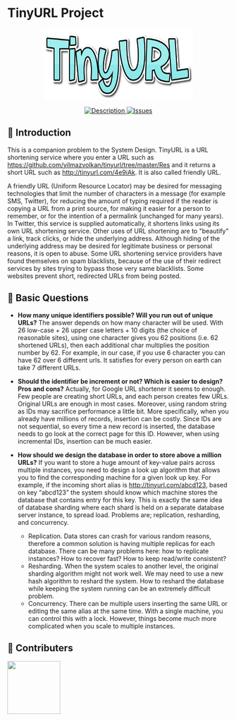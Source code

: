 # TinyURL Project
<p align="center">
<a href = "https://github.com/yilmazvolkan/tinyurl/projects"><img 
<img src="https://github.com/yilmazvolkan/tinyurl/blob/master/Res/tinyURL_logo.png" width="340" height="160"></a>
</p>

<p align="center">
    <a href="https://github.com/yilmazvolkan/tinyurl/blob/master/README.md">
        <img src="https://img.shields.io/badge/DESCRIPTION-ONLINE-46dbdb.svg"
             alt="Description">
    </a>
    <a href="https://github.com/bounswe/bounswe2018group1/issues">
        <img src="https://img.shields.io/badge/ISSUES 4-CLOSED-8de9e9.svg"
             alt="Issues">
    </a>
</p>


## :tophat: Introduction


  This is a companion problem to the System Design. TinyURL is a URL shortening service where you enter a URL such as https://github.com/yilmazvolkan/tinyurl/tree/master/Res  and it returns a short URL such as http://tinyurl.com/4e9iAk. It is also called friendly URL.

  A friendly URL (Uniform Resource Locator) may be desired for messaging technologies that limit the number of characters in a message (for example SMS, Twitter), for reducing the amount of typing required if the reader is copying a URL from a print source, for making it easier for a person to remember, or for the intention of a permalink (unchanged for many years). In Twitter, this service is supplied automatically, it shortens links using its own URL shortening service.
Other uses of URL shortening are to "beautify" a link, track clicks, or hide the underlying address. Although hiding of the underlying address may be desired for legitimate business or personal reasons, it is open to abuse. Some URL shortening service providers have found themselves on spam blacklists, because of the use of their redirect services by sites trying to bypass those very same blacklists. Some websites prevent short, redirected URLs from being posted.


## :blue_book: Basic Questions

* **How many unique identifiers possible? Will you run out of unique URLs?**
  The answer depends on how many character will be used. With 26 low-case + 26 upper case letters + 10 digits (the choice of reasonable sites), using one character gives you 62 positions (i.e. 62 shortened URLs), then each additional char multiplies the position number by 62. For example, in our case, if you use 6 character you can have 62 over 6 different urls. It satisfies for every person on earth can take 7 different URLs.

* **Should the identifier be increment or not? Which is easier to design? Pros and cons?**
  Actually, for Google URL shortener it seems to enough. Few people are creating short URLs, and each person creates few URLs. Original URLs are enough in most cases. Moreover, using random string as IDs may sacrifice performance a little bit. More specifically, when you already have millions of records, insertion can be costly. Since IDs are not sequential, so every time a new record is inserted, the database needs to go look at the correct page for this ID. However, when using incremental IDs, insertion can be much easier. 

* **How should we design the database in order to store above a million URLs?**
  If you want to store a huge amount of key-value pairs across multiple instances, you need to design a look up algorithm that allows you to find the corresponding machine for a given look up key. For example, if the incoming short alias is http://tinyurl.com/abcd123, based on key “abcd123” the system should know which machine stores the database that contains entry for this key. This is exactly the same idea of database sharding where each shard is held on a separate database server instance, to spread load. Problems are; replication, resharding, and concurrency.

   * Replication. Data stores can crash for various random reasons, therefore a common solution is having multiple replicas for each database. There can be many problems here: how to replicate instances? How to recover fast? How to keep read/write consistent? 
   * Resharding. When the system scales to another level, the original sharding algorithm might not work well. We may need to use a new hash algorithm to reshard the system. How to reshard the database while keeping the system running can be an extremely difficult problem.
   * Concurrency. There can be multiple users inserting the same URL or editing the same alias at the same time. With a single machine, you can control this with a lock. However, things become much more complicated when you scale to multiple instances.



## :beers: Contributers


<p align="left">
<a href = "https://github.com/yilmazvolkan"><img 
<img src="https://avatars2.githubusercontent.com/u/28186366?s=400&v=4" width="120" height="120"></a>
</p>
